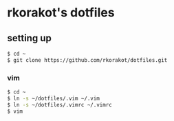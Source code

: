 # rkorakot's dotfiles

## setting up

```sh
$ cd ~
$ git clone https://github.com/rkorakot/dotfiles.git
```

### vim

```sh
$ cd ~
$ ln -s ~/dotfiles/.vim ~/.vim
$ ln -s ~/dotfiles/.vimrc ~/.vimrc
$ vim
```
